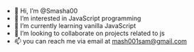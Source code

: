 - 👋 Hi, I’m @Smasha00
- 👀 I’m interested in JavaScript programming 
- 🌱 I’m currently learning vanilla JavaScript 
- 💞️ I’m looking to collaborate on projects related to js
- 📫 you can reach me via email at mash001sam@gmail.com

<!---
Smasha00/Smasha00 is a ✨ special ✨ repository because its `README.md` (this file) appears on your GitHub profile.
You can click the Preview link to take a look at your changes.
--->
